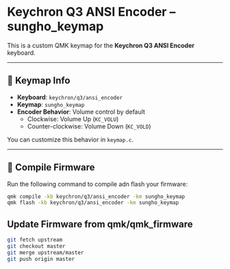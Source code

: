 # Keychron Q3 ANSI Encoder – sungho_keymap

This is a custom QMK keymap for the **Keychron Q3 ANSI Encoder** keyboard.

---

## 🔧 Keymap Info

- **Keyboard**: `keychron/q3/ansi_encoder`  
- **Keymap**: `sungho_keymap`  
- **Encoder Behavior**: Volume control by default  
  - Clockwise: Volume Up (`KC_VOLU`)  
  - Counter-clockwise: Volume Down (`KC_VOLD`)  

You can customize this behavior in `keymap.c`.

---

## 🚀 Compile Firmware

Run the following command to compile adn flash your firmware:

```bash
qmk compile -kb keychron/q3/ansi_encoder -km sungho_keymap
qmk flash -kb keychron/q3/ansi_encoder -km sungho_keymap
```

## Update Firmware from qmk/qmk_firmware
```bash
git fetch upstream
git checkout master
git merge upstream/master
git push origin master
```